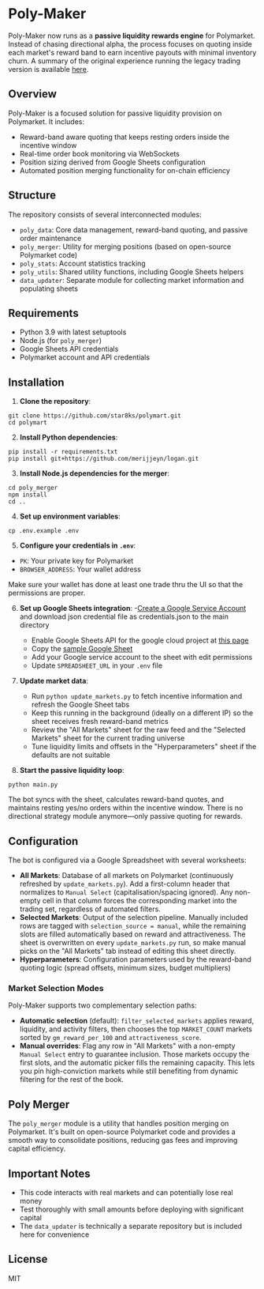 # Poly-Maker

Poly-Maker now runs as a **passive liquidity rewards engine** for Polymarket. Instead of chasing directional alpha, the process focuses on quoting inside each market's reward band to earn incentive payouts with minimal inventory churn. A summary of the original experience running the legacy trading version is available [here](https://x.com/defiance_cr/status/1906774862254800934).

## Overview

Poly-Maker is a focused solution for passive liquidity provision on Polymarket. It includes:

- Reward-band aware quoting that keeps resting orders inside the incentive window
- Real-time order book monitoring via WebSockets
- Position sizing derived from Google Sheets configuration
- Automated position merging functionality for on-chain efficiency

## Structure

The repository consists of several interconnected modules:

- `poly_data`: Core data management, reward-band quoting, and passive order maintenance
- `poly_merger`: Utility for merging positions (based on open-source Polymarket code)
- `poly_stats`: Account statistics tracking
- `poly_utils`: Shared utility functions, including Google Sheets helpers
- `data_updater`: Separate module for collecting market information and populating sheets

## Requirements

- Python 3.9 with latest setuptools
- Node.js (for `poly_merger`)
- Google Sheets API credentials
- Polymarket account and API credentials

## Installation

1. **Clone the repository**:
```
git clone https://github.com/star8ks/polymart.git
cd polymart
```

2. **Install Python dependencies**:
```
pip install -r requirements.txt
pip install git+https://github.com/merijjeyn/logan.git
```

3. **Install Node.js dependencies for the merger**:
```
cd poly_merger
npm install
cd ..
```

4. **Set up environment variables**:
```
cp .env.example .env
```

5. **Configure your credentials in `.env`**:
- `PK`: Your private key for Polymarket
- `BROWSER_ADDRESS`: Your wallet address

Make sure your wallet has done at least one trade thru the UI so that the permissions are proper.

6. **Set up Google Sheets integration**:
   -[Create a Google Service Account](https://docs.cloud.google.com/iam/docs/service-accounts-create) and download json credential file as credentials.json to the main directory
   - Enable Google Sheets API for the google cloud project at [this page](https://console.cloud.google.com/apis/library/sheets.googleapis.com)
   - Copy the [sample Google Sheet](https://docs.google.com/spreadsheets/d/read1yST71iAMQswCYTFfqKDDgPbDZLC7JWV7rwKIVu1OGnw/edit?usp=sharing)
   - Add your Google service account to the sheet with edit permissions
   - Update `SPREADSHEET_URL` in your `.env` file

7. **Update market data**:
   - Run `python update_markets.py` to fetch incentive information and refresh the Google Sheet tabs
   - Keep this running in the background (ideally on a different IP) so the sheet receives fresh reward-band metrics
   - Review the "All Markets" sheet for the raw feed and the "Selected Markets" sheet for the current trading universe
   - Tune liquidity limits and offsets in the "Hyperparameters" sheet if the defaults are not suitable

8. **Start the passive liquidity loop**:
```
python main.py
```
   The bot syncs with the sheet, calculates reward-band quotes, and maintains resting yes/no orders within the incentive window. There is no directional strategy module anymore—only passive quoting for rewards.

## Configuration

The bot is configured via a Google Spreadsheet with several worksheets:

- **All Markets**: Database of all markets on Polymarket (continuously refreshed by `update_markets.py`). Add a first-column header that normalizes to `Manual Select` (capitalisation/spacing ignored). Any non-empty cell in that column forces the corresponding market into the trading set, regardless of automated filters.
- **Selected Markets**: Output of the selection pipeline. Manually included rows are tagged with `selection_source = manual`, while the remaining slots are filled automatically based on reward and attractiveness. The sheet is overwritten on every `update_markets.py` run, so make manual picks on the "All Markets" tab instead of editing this sheet directly.
- **Hyperparameters**: Configuration parameters used by the reward-band quoting logic (spread offsets, minimum sizes, budget multipliers)

### Market Selection Modes

Poly-Maker supports two complementary selection paths:

- **Automatic selection** (default): `filter_selected_markets` applies reward, liquidity, and activity filters, then chooses the top `MARKET_COUNT` markets sorted by `gm_reward_per_100` and `attractiveness_score`.
- **Manual overrides**: Flag any row in "All Markets" with a non-empty `Manual Select` entry to guarantee inclusion. Those markets occupy the first slots, and the automatic picker fills the remaining capacity. This lets you pin high-conviction markets while still benefiting from dynamic filtering for the rest of the book.


## Poly Merger

The `poly_merger` module is a utility that handles position merging on Polymarket. It's built on open-source Polymarket code and provides a smooth way to consolidate positions, reducing gas fees and improving capital efficiency.

## Important Notes

- This code interacts with real markets and can potentially lose real money
- Test thoroughly with small amounts before deploying with significant capital
- The `data_updater` is technically a separate repository but is included here for convenience

## License

MIT
